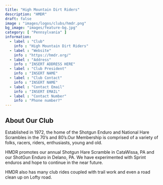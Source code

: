 ```yaml
---
title: "High Mountain Dirt Riders"
description: "HMDR"
draft: false
image : "images/logos/clubs/hmdr.png"
bg_image: "images/feature-bg.jpg"
category: [ "Pennsylvania" ]
information:
  - label : "Club"
    info : "High Mountain Dirt Riders"
  - label : "Website"
    info : "https://hmdr.org/"
  - label : "Address"
    info : "INSERT ADDRESS HERE"
  - label : "Club President"
    info : "INSERT NAME"
  - label : "Club Contact"
    info : "INSERT NAME"
  - label : "Contact Email"
    info : "INSERT EMAIL"
  - label : "Contact Number"
    info : "Phone number?"
---
```


## About Our Club

Established in 1972, the home of the Shotgun Enduro and National Hare Scrambles in the 70’s and 80’s.Our Membership is comprised of a variety of folks, racers, riders, enthusiasts, young and old.

HMDR promotes our annual Shotgun Hare Scramble in CataWissa, PA and our ShotGun Enduro in Delano, PA.
We have experimented with Sprint enduros and hope to continue in the near future.

HMDR also has many club rides coupled with trail work and even a road clean up on Lofty road.
